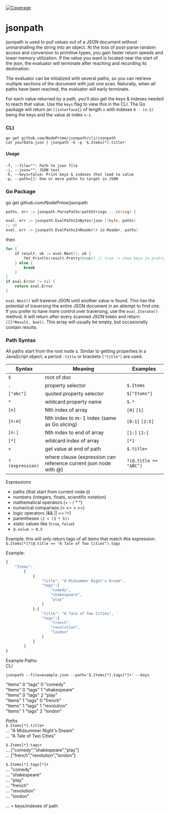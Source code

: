 [![Coverage](http://gocover.io/_badge/github.com/NodePrime/jsonpath)](http://gocover.io/github.com/NodePrime/jsonpath)
# jsonpath  
  
jsonpath is used to pull values out of a JSON document without unmarshalling the string into an object.  At the loss of post-parse random access and conversion to primitive types, you gain faster return speeds and lower memory utilization.  If the value you want is located near the start of the json, the evaluator will terminate after reaching and recording its destination.  
  
The evaluator can be initialized with several paths, so you can retrieve multiple sections of the document with just one scan.  Naturally, when all paths have been reached, the evaluator will early terminate.  
  
For each value returned by a path, you'll also get the keys & indexes needed to reach that value.  Use the `keys` flag to view this in the CLI.  The Go package will return an `[]interface{}` of length `n` with indexes `0 - (n-2)` being the keys and the value at index `n-1`.  
  
### CLI   
```shell
go get github.com/NodePrime/jsonpath/cli/jsonpath
cat yourData.json | jsonpath -k -p '$.Items[*].title+'
```

##### Usage  
```shell
-f, --file="": Path to json file  
-j, --json="": JSON text  
-k, --keys=false: Print keys & indexes that lead to value  
-p, --path=[]: One or more paths to target in JSON
```

  
### Go Package  
go get github.com/NodePrime/jsonpath  
 
```go
paths, err := jsonpath.ParsePaths(pathStrings ...string) {
```  

```go
eval, err := jsonpath.EvalPathsInBytes(json []byte, paths) 
// OR
eval, err := jsonpath.EvalPathsInReader(r io.Reader, paths)
```

then  
```go  
for {
	if result, ok := eval.Next(); ok {
		fmt.Println(result.Pretty(true)) // true -> show keys in pretty string
	} else {
		break
	}
}
if eval.Error != nil {
	return eval.Error
}
```  

`eval.Next()` will traverse JSON until another value is found.  This has the potential of traversing the entire JSON document in an attempt to find one.  If you prefer to have more control over traversing, use the `eval.Iterate()` method.  It will return after every scanned JSON token and return `([]*Result, bool)`.  This array will usually be empty, but occasionally contain results.  
     
### Path Syntax  
All paths start from the root node `$`.  Similar to getting properties in a JavaScript object, a period `.title` or brackets `["title"]` are used.  
  
Syntax|Meaning|Examples
------|-------|-------
`$`|root of doc|  
`.`|property selector |`$.Items`
`["abc"]`|quoted property selector|`$["Items"]`
`*`|wildcard property name|`$.*` 
`[n]`|Nth index of array|`[0]` `[1]`
`[n:m]`|Nth index to m-1 index (same as Go slicing)|`[0:1]` `[2:5]`
`[n:]`|Nth index to end of array|`[1:]` `[2:]`
`[*]`|wildcard index of array|`[*]`
`+`|get value at end of path|`$.title+`
`?(expression)`|where clause (expression can reference current json node with @)|`?(@.title == "ABC")`
  
  
Expressions  
- paths (that start from current node `@`)
- numbers (integers, floats, scientific notation)
- mathematical operators (+ - / * ^)
- numerical comparisos (< <= > >=)
- logic operators (&& || == !=)
- parentheses `(2 < (3 * 5))`
- static values like (`true`, `false`)
- `@.value > 0.5`

Example: this will only return tags of all items that match this expression.
`$.Items[*]?(@.title == "A Tale of Two Cities").tags`  

   
Example: 
```javascript
{  
	"Items":   
		[  
			{  
				"title": "A Midsummer Night's Dream",  
				"tags":[  
					"comedy",  
					"shakespeare",  
					"play"  
				]  
			},{  
				"title": "A Tale of Two Cities",  
				"tags":[  
					"french",  
					"revolution",  
					"london"  
				]  
			}  
		]  
} 
```
	
Example Paths:   
*CLI*  
```shell
jsonpath --file=example.json --path='$.Items[*].tags[*]+' --keys
```   
"Items"	0	"tags"	0	"comedy"  
"Items"	0	"tags"	1	"shakespeare"  
"Items"	0	"tags"	2	"play"  
"Items"	1	"tags"	0	"french"  
"Items"	1	"tags"	1	"revolution"  
"Items"	1	"tags"	2	"london"  
  
*Paths*  
`$.Items[*].title+`   
... "A Midsummer Night's Dream"   
... "A Tale of Two Cities"   
  
`$.Items[*].tags+`    
... ["comedy","shakespeare","play"]  
... ["french","revolution","london"]  
  
`$.Items[*].tags[*]+`  
... "comedy"  
... "shakespeare"  
... "play"  
... "french"  
... "revolution"  
...  "london"  
  
... = keys/indexes of path  
